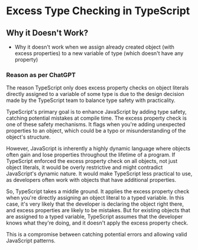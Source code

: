 # Excess Type Checking in TypeScript

## Why it Doesn't Work?

- Why it doesn't work when we assign already created object (with excess properties) to a new variable of type (which doesn't have any property)

### Reason as per ChatGPT

The reason TypeScript only does excess property checks on object literals directly assigned to a variable of some type is due to the design decision made by the TypeScript team to balance type safety with practicality.

TypeScript's primary goal is to enhance JavaScript by adding type safety, catching potential mistakes at compile time. The excess property check is one of these safety mechanisms. It flags when you're adding unexpected properties to an object, which could be a typo or misunderstanding of the object's structure.

However, JavaScript is inherently a highly dynamic language where objects often gain and lose properties throughout the lifetime of a program. If TypeScript enforced the excess property check on all objects, not just object literals, it would be overly restrictive and might contradict JavaScript's dynamic nature. It would make TypeScript less practical to use, as developers often work with objects that have additional properties.

So, TypeScript takes a middle ground. It applies the excess property check when you're directly assigning an object literal to a typed variable. In this case, it's very likely that the developer is declaring the object right there, and excess properties are likely to be mistakes. But for existing objects that are assigned to a typed variable, TypeScript assumes that the developer knows what they're doing, and it doesn't apply the excess property check.

This is a compromise between catching potential errors and allowing valid JavaScript patterns.